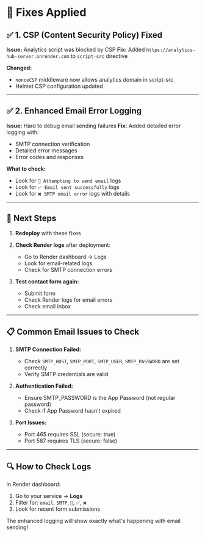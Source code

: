 # 🔧 Fixes Applied

## ✅ **1. CSP (Content Security Policy) Fixed**

**Issue:** Analytics script was blocked by CSP
**Fix:** Added `https://analytics-hub-server.onrender.com` to `script-src` directive

**Changed:**
- `nonceCSP` middleware now allows analytics domain in script-src
- Helmet CSP configuration updated

---

## ✅ **2. Enhanced Email Error Logging**

**Issue:** Hard to debug email sending failures
**Fix:** Added detailed error logging with:
- SMTP connection verification
- Detailed error messages
- Error codes and responses

**What to check:**
- Look for `📧 Attempting to send email` logs
- Look for `✅ Email sent successfully` logs
- Look for `❌ SMTP email error` logs with details

---

## 🧪 **Next Steps**

1. **Redeploy** with these fixes
2. **Check Render logs** after deployment:
   - Go to Render dashboard → Logs
   - Look for email-related logs
   - Check for SMTP connection errors

3. **Test contact form again:**
   - Submit form
   - Check Render logs for email errors
   - Check email inbox

---

## 📋 **Common Email Issues to Check**

1. **SMTP Connection Failed:**
   - Check `SMTP_HOST`, `SMTP_PORT`, `SMTP_USER`, `SMTP_PASSWORD` are set correctly
   - Verify SMTP credentials are valid

2. **Authentication Failed:**
   - Ensure SMTP_PASSWORD is the App Password (not regular password)
   - Check if App Password hasn't expired

3. **Port Issues:**
   - Port 465 requires SSL (secure: true)
   - Port 587 requires TLS (secure: false)

---

## 🔍 **How to Check Logs**

In Render dashboard:
1. Go to your service → **Logs**
2. Filter for: `email`, `SMTP`, `📧`, `✅`, `❌`
3. Look for recent form submissions

The enhanced logging will show exactly what's happening with email sending!

